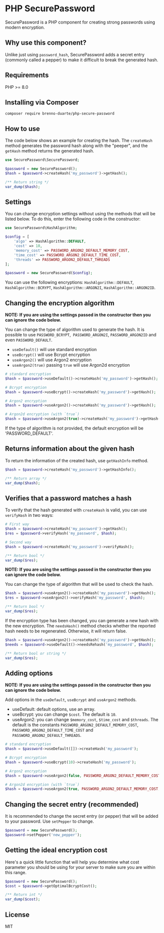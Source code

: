 # PHP SecurePassword

SecurePassword is a PHP component for creating strong passwords using modern encryption.

## Why use this component?

Unlike just using `password_hash`, SecurePassword adds a secret entry (commonly called a pepper) to make it difficult to break the generated hash.

## Requirements

PHP >= 8.0

## Installing via Composer

```
composer require brenno-duarte/php-secure-password
```

## How to use

The code below shows an example for creating the hash. The `createHash` method generates the password hash along with the "peeper", and the `getHash` method returns the generated hash.

```php
use SecurePassword\SecurePassword;

$password = new SecurePassword();
$hash = $password->createHash('my_password')->getHash();

/** Return string */
var_dump($hash);
```

## Settings

You can change encryption settings without using the methods that will be listed below. To do this, enter the following code in the constructor:

```php
use SecurePassword\HashAlgorithm;

$config = [
    'algo' => HashAlgorithm::DEFAULT,
    'cost' => 10,
    'memory_cost' => PASSWORD_ARGON2_DEFAULT_MEMORY_COST,
    'time_cost' => PASSWORD_ARGON2_DEFAULT_TIME_COST,
    'threads' => PASSWORD_ARGON2_DEFAULT_THREADS
];

$password = new SecurePassword($config);
```

You can use the following encryptions: `HashAlgorithm::DEFAULT`, `HashAlgorithm::BCRYPT`, `HashAlgorithm::ARGON2I`, `HashAlgorithm::ARGON2ID`.

## Changing the encryption algorithm

**NOTE: If you are using the settings passed in the constructor then you can ignore the code below.**

You can change the type of algorithm used to generate the hash. It is possible to use `PASSWORD_BCRYPT`,` PASSWORD_ARGON2I`, `PASSWORD_ARGON2ID` and even `PASSWORD_DEFAULT`.

- `useDefault()` will use standard encryption
- `useBcrypt()` will use Bcrypt encryption
- `useArgon2()` will use Argon2 encryption
- `useArgon2(true)` passing `true` will use Argon2d encryption 

```php
# standard encryption
$hash = $password->useDefault()->createHash('my_password')->getHash();

# Bcrypt encryption
$hash = $password->useBcrypt()->createHash('my_password')->getHash();

# Argon2 encryption
$hash = $password->useArgon2()->createHash('my_password')->getHash();

# Argon2d encryption (with `true`)
$hash = $password->useArgon2(true)->createHash('my_password')->getHash();
```

If the type of algorithm is not provided, the default encryption will be 'PASSWORD_DEFAULT'.

## Returns information about the given hash

To return the information of the created hash, use `getHashInfo` method.

```php
$hash = $password->createHash('my_password')->getHashInfo();

/** Return array */
var_dump($hash);
```

## Verifies that a password matches a hash

To verify that the hash generated with `createHash` is valid, you can use `verifyHash` in two ways:

```php
# First way
$hash = $password->createHash('my_password')->getHash();
$res = $password->verifyHash('my_password', $hash);

# Second way
$hash = $password->createHash('my_password')->verifyHash();

/** Return bool */
var_dump($res);
```

**NOTE: If you are using the settings passed in the constructor then you can ignore the code below.**

You can change the type of algorithm that will be used to check the hash.

```php
$hash = $password->useArgon2()->createHash('my_password')->getHash();
$res = $password->useArgon2()->verifyHash('my_password', $hash);

/** Return bool */
var_dump($res);
```

If the encryption type has been changed, you can generate a new hash with the new encryption. The `needsHash()` method checks whether the reported hash needs to be regenerated. Otherwise, it will return false.

```php
$hash = $password->useArgon2()->createHash('my_password')->getHash();
$needs = $password->useDefault()->needsRehash('my_password', $hash);

/** Return bool or string */
var_dump($res);
```

## Adding options

**NOTE: If you are using the settings passed in the constructor then you can ignore the code below.**

Add options in the `useDefault`, `useBcrypt` and `useArgon2` methods.

- useDefault: default options, use an array.
- useBcrypt: you can change `$cost`. The default is `10`.
- useArgon2: you can change `$memory_cost`, `$time_cost` and `$threads`. The default is the constants `PASSWORD_ARGON2_DEFAULT_MEMORY_COST`, `PASSWORD_ARGON2_DEFAULT_TIME_COST` and `PASSWORD_ARGON2_DEFAULT_THREADS`.

```php
# standard encryption
$hash = $password->useDefault([])->createHash('my_password');

# Bcrypt encryption
$hash = $password->useBcrypt(10)->createHash('my_password');

# Argon2 encryption
$hash = $password->useArgon2(false, PASSWORD_ARGON2_DEFAULT_MEMORY_COST, PASSWORD_ARGON2_DEFAULT_TIME_COST, PASSWORD_ARGON2_DEFAULT_THREADS)->createHash('my_password');

# Argon2d encryption (with `true`)
$hash = $password->useArgon2(true, PASSWORD_ARGON2_DEFAULT_MEMORY_COST, PASSWORD_ARGON2_DEFAULT_TIME_COST, PASSWORD_ARGON2_DEFAULT_THREADS)->createHash('my_password');
```

## Changing the secret entry (recommended)

It is recommended to change the secret entry (or pepper) that will be added to your password. Use `setPepper` to change.

```php
$password = new SecurePassword();
$password->setPepper('new_pepper');
```

## Getting the ideal encryption cost

Here's a quick little function that will help you determine what cost parameter you should be using for your server to make sure you are within this range.

```php
$password = new SecurePassword();
$cost = $password->getOptimalBcryptCost();

/** Return int */
var_dump($cost);
```

## License

MIT
